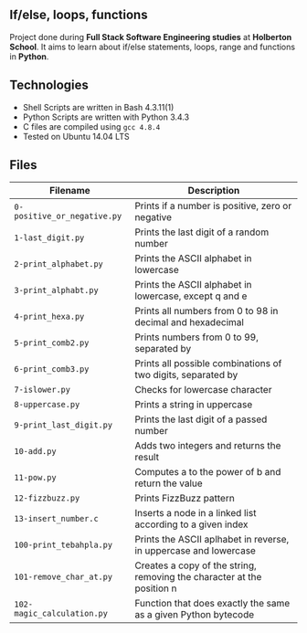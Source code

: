 ## If/else, loops, functions
Project done during **Full Stack Software Engineering studies** at **Holberton School**. It aims to learn about if/else statements, loops, range and functions in **Python**.

## Technologies
- Shell Scripts are written in Bash 4.3.11(1)
- Python Scripts are written with Python 3.4.3
- C files are compiled using `gcc 4.8.4`
- Tested on Ubuntu 14.04 LTS
## Files
| Filename	| Description |
| --------- | ----------- |
| `0-positive_or_negative.py`	| Prints if a number is positive, zero or negative |
| `1-last_digit.py`	| Prints the last digit of a random number |
| `2-print_alphabet.py`	| Prints the ASCII alphabet in lowercase |
| `3-print_alphabt.py`	| Prints the ASCII alphabet in lowercase, except q and e |
| `4-print_hexa.py`	| Prints all numbers from 0 to 98 in decimal and hexadecimal |
| `5-print_comb2.py`	| Prints numbers from 0 to 99, separated by |
| `6-print_comb3.py`	| Prints all possible combinations of two digits, separated by |
| `7-islower.py`	| Checks for lowercase character |
| `8-uppercase.py`	| Prints a string in uppercase |
| `9-print_last_digit.py`	| Prints the last digit of a passed number |
| `10-add.py`	| Adds two integers and returns the result |
| `11-pow.py`	| Computes a to the power of b and return the value |
| `12-fizzbuzz.py`	| Prints FizzBuzz pattern |
| `13-insert_number.c`	| Inserts a node in a linked list according to a given index | 
| `100-print_tebahpla.py`	| Prints the ASCII aplhabet in reverse, in uppercase and lowercase |
| `101-remove_char_at.py`	| Creates a copy of the string, removing the character at the position n |
| `102-magic_calculation.py`	| Function that does exactly the same as a given Python bytecode |
